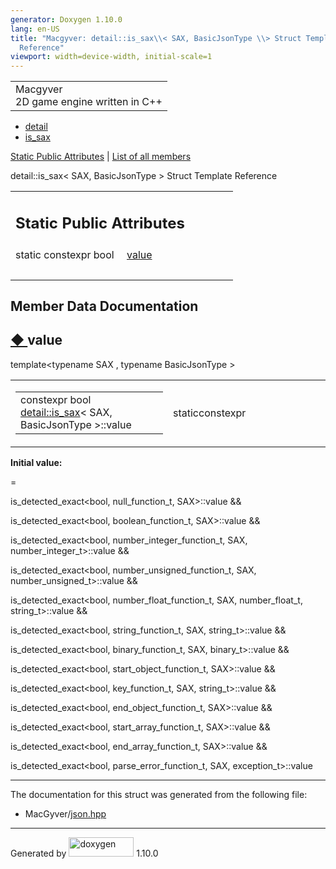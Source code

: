 ```yaml
---
generator: Doxygen 1.10.0
lang: en-US
title: "Macgyver: detail::is_sax\\< SAX, BasicJsonType \\> Struct Template
  Reference"
viewport: width=device-width, initial-scale=1
---
```


<div id="top">

<div id="titlearea">

<table data-cellspacing="0" data-cellpadding="0">
<colgroup>
<col style="width: 100%" />
</colgroup>
<tbody>
<tr id="projectrow" class="odd">
<td id="projectalign"><div id="projectname">
Macgyver
</div>
<div id="projectbrief">
2D game engine written in C++
</div></td>
</tr>
</tbody>
</table>

</div>

<div id="main-nav">

</div>

<div id="nav-path" class="navpath">

- <a href="namespacedetail.html" class="el">detail</a>
- <a href="structdetail_1_1is__sax.html" class="el">is_sax</a>

</div>

</div>

<div class="header">

<div class="summary">

[Static Public Attributes](#pub-static-attribs) \| [List of all
members](structdetail_1_1is__sax-members.html)

</div>

<div class="headertitle">

<div class="title">

detail::is_sax\< SAX, BasicJsonType \> Struct Template Reference

</div>

</div>

</div>

<div class="contents">

<table class="memberdecls">
<colgroup>
<col style="width: 50%" />
<col style="width: 50%" />
</colgroup>
<tbody>
<tr class="odd heading">
<td colspan="2"><h2 id="static-public-attributes"
class="groupheader"><span id="pub-static-attribs"></span> Static Public
Attributes</h2></td>
</tr>
<tr id="r_ac49bc86ccb62baef11179728a34cfe9c"
class="even memitem:ac49bc86ccb62baef11179728a34cfe9c">
<td class="memItemLeft" style="text-align: right;"
data-valign="top">static constexpr bool </td>
<td class="memItemRight" data-valign="bottom"><a
href="#ac49bc86ccb62baef11179728a34cfe9c" class="el">value</a></td>
</tr>
<tr class="odd separator:ac49bc86ccb62baef11179728a34cfe9c">
<td colspan="2" class="memSeparator"> </td>
</tr>
</tbody>
</table>

## Member Data Documentation

<span id="ac49bc86ccb62baef11179728a34cfe9c"></span>

## <span class="permalink">[◆ ](#ac49bc86ccb62baef11179728a34cfe9c)</span>value

<div class="memitem">

<div class="memproto">

<div class="memtemplate">

template\<typename SAX , typename BasicJsonType \>

</div>

<table class="mlabels">
<colgroup>
<col style="width: 50%" />
<col style="width: 50%" />
</colgroup>
<tbody>
<tr class="odd">
<td class="mlabels-left"><table class="memname">
<tbody>
<tr class="odd">
<td class="memname">constexpr bool <a
href="structdetail_1_1is__sax.html" class="el">detail::is_sax</a>&lt;
SAX, BasicJsonType &gt;::value</td>
</tr>
</tbody>
</table></td>
<td class="mlabels-right"><span class="mlabels"><span
class="mlabel">static</span><span
class="mlabel">constexpr</span></span></td>
</tr>
</tbody>
</table>

</div>

<div class="memdoc">

**Initial value:**

<div class="fragment">

<div class="line">

=

</div>

<div class="line">

is_detected_exact\<bool, null_function_t, SAX\>::value &&

</div>

<div class="line">

is_detected_exact\<bool, boolean_function_t, SAX\>::value &&

</div>

<div class="line">

is_detected_exact\<bool, number_integer_function_t, SAX,
number_integer_t\>::value &&

</div>

<div class="line">

is_detected_exact\<bool, number_unsigned_function_t, SAX,
number_unsigned_t\>::value &&

</div>

<div class="line">

is_detected_exact\<bool, number_float_function_t, SAX, number_float_t,
string_t\>::value &&

</div>

<div class="line">

is_detected_exact\<bool, string_function_t, SAX, string_t\>::value &&

</div>

<div class="line">

is_detected_exact\<bool, binary_function_t, SAX, binary_t\>::value &&

</div>

<div class="line">

is_detected_exact\<bool, start_object_function_t, SAX\>::value &&

</div>

<div class="line">

is_detected_exact\<bool, key_function_t, SAX, string_t\>::value &&

</div>

<div class="line">

is_detected_exact\<bool, end_object_function_t, SAX\>::value &&

</div>

<div class="line">

is_detected_exact\<bool, start_array_function_t, SAX\>::value &&

</div>

<div class="line">

is_detected_exact\<bool, end_array_function_t, SAX\>::value &&

</div>

<div class="line">

is_detected_exact\<bool, parse_error_function_t, SAX,
exception_t\>::value

</div>

</div>

</div>

</div>

------------------------------------------------------------------------

The documentation for this struct was generated from the following file:

- MacGyver/<a href="json_8hpp_source.html" class="el">json.hpp</a>

</div>

------------------------------------------------------------------------

<span class="small">Generated
by [<img src="doxygen.svg" class="footer" width="104" height="31"
alt="doxygen" />](https://www.doxygen.org/index.html) 1.10.0</span>
